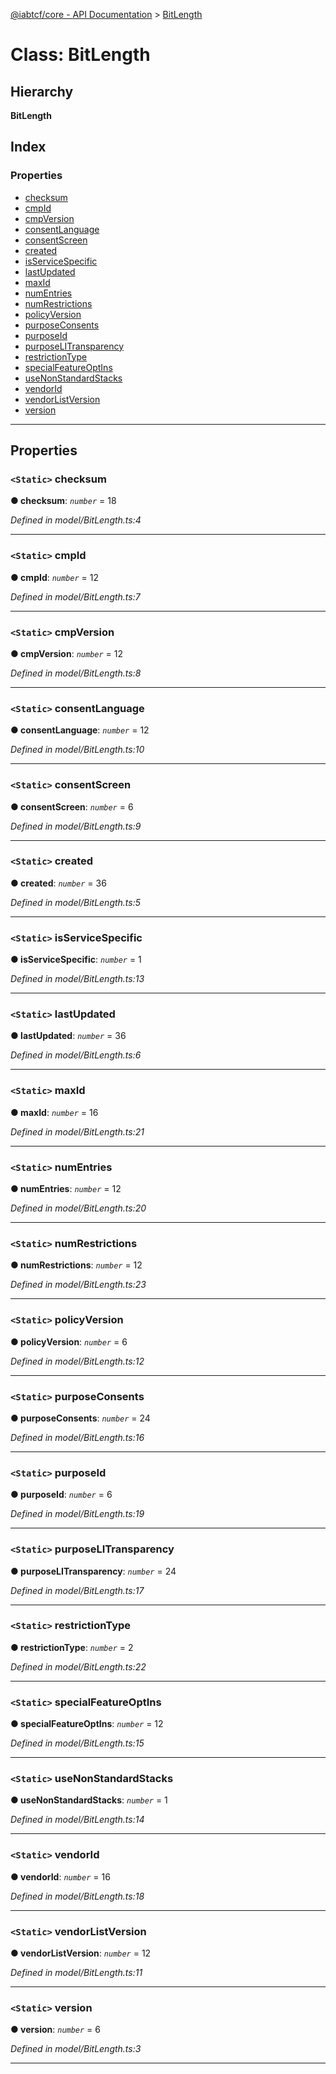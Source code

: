 [@iabtcf/core - API Documentation](../README.md) > [BitLength](../classes/bitlength.md)

# Class: BitLength

## Hierarchy

**BitLength**

## Index

### Properties

* [checksum](bitlength.md#checksum)
* [cmpId](bitlength.md#cmpid)
* [cmpVersion](bitlength.md#cmpversion)
* [consentLanguage](bitlength.md#consentlanguage)
* [consentScreen](bitlength.md#consentscreen)
* [created](bitlength.md#created)
* [isServiceSpecific](bitlength.md#isservicespecific)
* [lastUpdated](bitlength.md#lastupdated)
* [maxId](bitlength.md#maxid)
* [numEntries](bitlength.md#numentries)
* [numRestrictions](bitlength.md#numrestrictions)
* [policyVersion](bitlength.md#policyversion)
* [purposeConsents](bitlength.md#purposeconsents)
* [purposeId](bitlength.md#purposeid)
* [purposeLITransparency](bitlength.md#purposelitransparency)
* [restrictionType](bitlength.md#restrictiontype)
* [specialFeatureOptIns](bitlength.md#specialfeatureoptins)
* [useNonStandardStacks](bitlength.md#usenonstandardstacks)
* [vendorId](bitlength.md#vendorid)
* [vendorListVersion](bitlength.md#vendorlistversion)
* [version](bitlength.md#version)

---

## Properties

<a id="checksum"></a>

### `<Static>` checksum

**● checksum**: *`number`* = 18

*Defined in model/BitLength.ts:4*

___
<a id="cmpid"></a>

### `<Static>` cmpId

**● cmpId**: *`number`* = 12

*Defined in model/BitLength.ts:7*

___
<a id="cmpversion"></a>

### `<Static>` cmpVersion

**● cmpVersion**: *`number`* = 12

*Defined in model/BitLength.ts:8*

___
<a id="consentlanguage"></a>

### `<Static>` consentLanguage

**● consentLanguage**: *`number`* = 12

*Defined in model/BitLength.ts:10*

___
<a id="consentscreen"></a>

### `<Static>` consentScreen

**● consentScreen**: *`number`* = 6

*Defined in model/BitLength.ts:9*

___
<a id="created"></a>

### `<Static>` created

**● created**: *`number`* = 36

*Defined in model/BitLength.ts:5*

___
<a id="isservicespecific"></a>

### `<Static>` isServiceSpecific

**● isServiceSpecific**: *`number`* = 1

*Defined in model/BitLength.ts:13*

___
<a id="lastupdated"></a>

### `<Static>` lastUpdated

**● lastUpdated**: *`number`* = 36

*Defined in model/BitLength.ts:6*

___
<a id="maxid"></a>

### `<Static>` maxId

**● maxId**: *`number`* = 16

*Defined in model/BitLength.ts:21*

___
<a id="numentries"></a>

### `<Static>` numEntries

**● numEntries**: *`number`* = 12

*Defined in model/BitLength.ts:20*

___
<a id="numrestrictions"></a>

### `<Static>` numRestrictions

**● numRestrictions**: *`number`* = 12

*Defined in model/BitLength.ts:23*

___
<a id="policyversion"></a>

### `<Static>` policyVersion

**● policyVersion**: *`number`* = 6

*Defined in model/BitLength.ts:12*

___
<a id="purposeconsents"></a>

### `<Static>` purposeConsents

**● purposeConsents**: *`number`* = 24

*Defined in model/BitLength.ts:16*

___
<a id="purposeid"></a>

### `<Static>` purposeId

**● purposeId**: *`number`* = 6

*Defined in model/BitLength.ts:19*

___
<a id="purposelitransparency"></a>

### `<Static>` purposeLITransparency

**● purposeLITransparency**: *`number`* = 24

*Defined in model/BitLength.ts:17*

___
<a id="restrictiontype"></a>

### `<Static>` restrictionType

**● restrictionType**: *`number`* = 2

*Defined in model/BitLength.ts:22*

___
<a id="specialfeatureoptins"></a>

### `<Static>` specialFeatureOptIns

**● specialFeatureOptIns**: *`number`* = 12

*Defined in model/BitLength.ts:15*

___
<a id="usenonstandardstacks"></a>

### `<Static>` useNonStandardStacks

**● useNonStandardStacks**: *`number`* = 1

*Defined in model/BitLength.ts:14*

___
<a id="vendorid"></a>

### `<Static>` vendorId

**● vendorId**: *`number`* = 16

*Defined in model/BitLength.ts:18*

___
<a id="vendorlistversion"></a>

### `<Static>` vendorListVersion

**● vendorListVersion**: *`number`* = 12

*Defined in model/BitLength.ts:11*

___
<a id="version"></a>

### `<Static>` version

**● version**: *`number`* = 6

*Defined in model/BitLength.ts:3*

___

